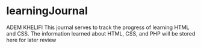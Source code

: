 # learningJournal
ADEM KHELIFI 
This journal serves to track the progress of learning HTML and CSS. 
The information learned about HTML, CSS, and PHP will be stored here for later review
